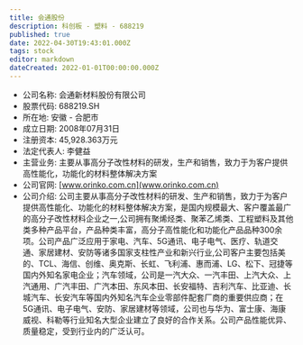 ```yaml
---
title: 会通股份
description: 科创板 - 塑料 - 688219
published: true
date: 2022-04-30T19:43:01.000Z
tags: stock
editor: markdown
dateCreated: 2022-01-01T00:00:00.000Z
---
```


- 公司名称: 会通新材料股份有限公司
- 股票代码: 688219.SH
- 所在地: 安徽 - 合肥市
- 成立日期: 2008年07月31日
- 注册资本: 45,928.363万元
- 法定代表人: 李健益
- 主营业务: 主要从事高分子改性材料的研发，生产和销售，致力于为客户提供高性能化，功能化的材料整体解决方案
- 公司官网: [www.orinko.com.cn](www.orinko.com.cn)
- 公司介绍: 公司主要从事高分子改性材料的研发、生产和销售，致力于为客户提供高性能化、功能化的材料整体解决方案，是国内规模最大、客户覆盖最广的高分子改性材料企业之一,公司拥有聚烯烃类、聚苯乙烯类、工程塑料及其他类多种产品平台，产品种类丰富，高分子高性能化和功能化产品品种300余项。公司产品广泛应用于家电、汽车、5G通讯、电子电气、医疗、轨道交通、家居建材、安防等诸多国家支柱性产业和新兴行业,公司客户主要包括美的、TCL、海信、创维、奥克斯、长虹、飞利浦、惠而浦、LG、松下、冠捷等国内外知名家电企业；汽车领域，公司是一汽大众、一汽丰田、上汽大众、上汽通用、广汽丰田、广汽本田、东风本田、长安福特、吉利汽车、比亚迪、长城汽车、长安汽车等国内外知名汽车企业零部件配套厂商的重要供应商；在5G通讯、电子电气、安防、家居建材等领域，公司也与华为、富士康、海康威视、科勒等行业知名大型企业建立了良好的合作关系。公司产品性能优异、质量稳定，受到行业内的广泛认可。


